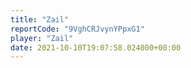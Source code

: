 ```yaml
---
title: "Zail"
reportCode: "9VghCRJvynYPpxG1"
player: "Zail"
date: 2021-10-10T19:07:58.024000+00:00
---
```

